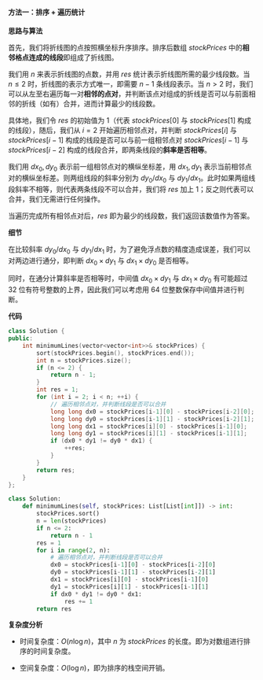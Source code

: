 #### 方法一：排序 + 遍历统计

**思路与算法**

首先，我们将折线图的点按照横坐标升序排序。排序后数组 $\textit{stockPrices}$ 中的**相邻格点连成的线段**即组成了折线图。

我们用 $n$ 来表示折线图的点数，并用 $\textit{res}$ 统计表示折线图所需的最少线段数。当 $n \le 2$ 时，折线图的表示方式唯一，即需要 $n - 1$ 条线段表示。当 $n > 2$ 时，我们可以从左至右遍历每一对**相邻的点对**，并判断该点对组成的折线是否可以与前面相邻的折线（如有）合并，进而计算最少的线段数。

具体地，我们令 $\textit{res}$ 的初始值为 $1$（代表 $\textit{stockPrices}[0]$ 与 $\textit{stockPrices}[1]$ 构成的线段），随后，我们从 $i = 2$ 开始遍历相邻点对，并判断 $\textit{stockPrices}[i]$ 与 $\textit{stockPrices}[i - 1]$ 构成的线段是否可以与前一组相邻点对 $\textit{stockPrices}[i - 1]$ 与 $\textit{stockPrices}[i - 2]$ 构成的线段合并，即两条线段的**斜率是否相等**。

我们用 $\textit{dx}_0, \textit{dy}_0$ 表示前一组相邻点对的横纵坐标差，用 $\textit{dx}_1, \textit{dy}_1$ 表示当前相邻点对的横纵坐标差。则两组线段的斜率分别为 $\textit{dy}_0/\textit{dx}_0$ 与 $\textit{dy}_1/\textit{dx}_1$。此时如果两组线段斜率不相等，则代表两条线段不可以合并，我们将 $\textit{res}$ 加上 $1$；反之则代表可以合并，我们无需进行任何操作。

当遍历完成所有相邻点对后，$\textit{res}$ 即为最少的线段数，我们返回该数值作为答案。

**细节**

在比较斜率 $\textit{dy}_0/\textit{dx}_0$ 与 $\textit{dy}_1/\textit{dx}_1$ 时，为了避免浮点数的精度造成误差，我们可以对两边进行通分，即判断 $\textit{dx}_0 \times \textit{dy}_1$ 与 $\textit{dx}_1 \times \textit{dy}_0$ 是否相等。

同时，在通分计算斜率是否相等时，中间值 $\textit{dx}_0 \times \textit{dy}_1$ 与 $\textit{dx}_1 \times \textit{dy}_0$ 有可能超过 $32$ 位有符号整数的上界，因此我们可以考虑用 $64$ 位整数保存中间值并进行判断。

**代码**

```C++ [sol1-C++]
class Solution {
public:
    int minimumLines(vector<vector<int>>& stockPrices) {
        sort(stockPrices.begin(), stockPrices.end());
        int n = stockPrices.size();
        if (n <= 2) {
            return n - 1;
        }
        int res = 1;
        for (int i = 2; i < n; ++i) {
            // 遍历相邻点对，并判断线段是否可以合并
            long long dx0 = stockPrices[i-1][0] - stockPrices[i-2][0];
            long long dy0 = stockPrices[i-1][1] - stockPrices[i-2][1];
            long long dx1 = stockPrices[i][0] - stockPrices[i-1][0];
            long long dy1 = stockPrices[i][1] - stockPrices[i-1][1];
            if (dx0 * dy1 != dy0 * dx1) {
                ++res;
            }
        }
        return res;
    }
};
```


```Python [sol1-Python3]
class Solution:
    def minimumLines(self, stockPrices: List[List[int]]) -> int:
        stockPrices.sort()
        n = len(stockPrices)
        if n <= 2:
            return n - 1
        res = 1
        for i in range(2, n):
            # 遍历相邻点对，并判断线段是否可以合并
            dx0 = stockPrices[i-1][0] - stockPrices[i-2][0]
            dy0 = stockPrices[i-1][1] - stockPrices[i-2][1]
            dx1 = stockPrices[i][0] - stockPrices[i-1][0]
            dy1 = stockPrices[i][1] - stockPrices[i-1][1]
            if dx0 * dy1 != dy0 * dx1:
                res += 1
        return res
```


**复杂度分析**

- 时间复杂度：$O(n \log n)$，其中 $n$ 为 $\textit{stockPrices}$ 的长度。即为对数组进行排序的时间复杂度。

- 空间复杂度：$O(\log n)$，即为排序的栈空间开销。